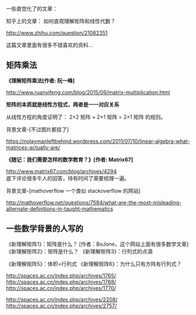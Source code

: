 


一些直觉化了的文章：  


知乎上的文章： 如何直观理解矩阵和线性代数？   
>  
http://www.zhihu.com/question/21082351

这篇文章里面有很多不错喜欢的资料...



## 矩阵乘法

**《理解矩阵乘法[作者: 阮一峰]**  
>  
http://www.ruanyifeng.com/blog/2015/09/matrix-multiplication.html

**矩阵的本质就是线性方程式，两者是一一对应关系**

从线性方程的角度证明了：
2×2 矩阵 × 2×1 矩阵 = 2×1 矩阵 的规则。

背景文章-[不过图片都挂了]
> 
https://nolaymanleftbehind.wordpress.com/2011/07/10/linear-algebra-what-matrices-actually-are/

**《随记：我们需要怎样的数学教育？》[作者: Matrix67]**
> 
http://www.matrix67.com/blog/archives/4294  
底下评论很多牛人的回答，待有时间了需要梳理一遍。


背景文章-[mathoverflow 一个类似 stackoverflow 的网站]
> 
http://mathoverflow.net/questions/7584/what-are-the-most-misleading-alternate-definitions-in-taught-mathematics


## 一些数学背景的人写的

《新理解矩阵1》：矩阵是什么？  [作者：BoJone，这个网站上面有很多数学文章]
《新理解矩阵2》：矩阵是什么？
《新理解矩阵3》：行列式的点滴

《新理解矩阵5》：体积=行列式
《新理解矩阵6》：为什么只有方阵有行列式？
>  
http://spaces.ac.cn/index.php/archives/1765/
http://spaces.ac.cn/index.php/archives/1768/
http://spaces.ac.cn/index.php/archives/1770/

http://spaces.ac.cn/index.php/archives/2208/
http://spaces.ac.cn/index.php/archives/2757/


